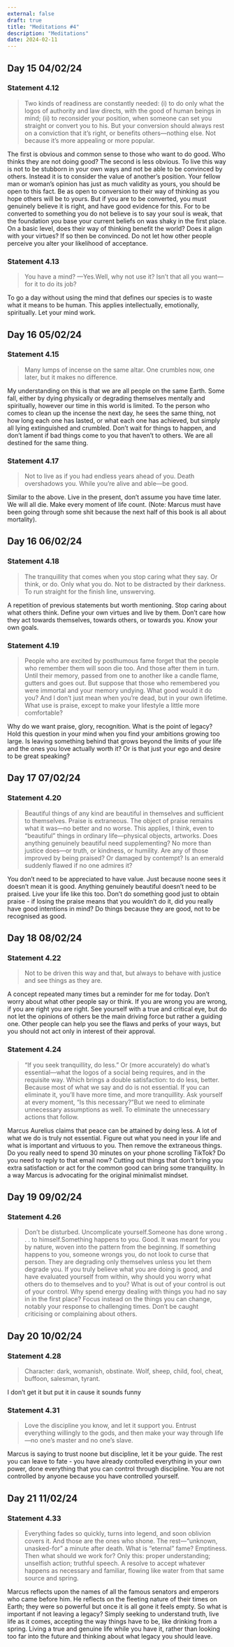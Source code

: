 ```yaml
---
external: false
draft: true
title: "Meditations #4"
description: "Meditations"
date: 2024-02-11
---
```


## Day 15 04/02/24

### Statement 4.12

> Two kinds of readiness are constantly needed: (i) to do only what the logos of authority and law directs, with the good of human beings in mind; (ii) to reconsider your position, when someone can set you straight or convert you to his. But your conversion should always rest on a conviction that it’s right, or benefits others—nothing else. Not because it’s more appealing or more popular. 

The first is obvious and common sense to those who want to do good. Who thinks they are not doing good? The second is less obvious. To live this way is not to be stubborn in your own ways and not be able to be convinced by others. Instead it is to consider the value of another’s position. Your fellow man or woman’s opinion has just as much validity as yours, you should be open to this fact. Be as open to conversion to their way of thinking as you hope others will be to yours. But if you are to be converted, you must genuinely believe it is right, and have good evidence for this. For to be converted to something you do not believe is to say your soul is weak, that the foundation you base your current beliefs on was shaky in the first place. On a basic level, does their way of thinking benefit the world? Does it align with your virtues? If so then be convinced. Do not let how other people perceive you alter your likelihood of acceptance. 

### Statement 4.13

> You have a mind? 
—Yes.Well, why not use it? Isn’t that all you want—for it to do its job? 

To go a day without using the mind that defines our species is to waste what it means to be human. This applies intellectually, emotionally, spiritually. Let your mind work.

## Day 16 05/02/24

### Statement 4.15 

> Many lumps of incense on the same altar. One crumbles now, one later, but it makes no difference. 

My understanding on this is that we are all people on the same Earth. Some fall, either by dying physically or degrading themselves mentally and spiritually, however our time in this world is limited. To the person who comes to clean up the incense the next day, he sees the same thing, not how long each one has lasted, or what each one has achieved, but simply all lying extinguished and crumbled. Don’t wait for things to happen, and don’t lament if bad things come to you that haven’t to others. We are all destined for the same thing.

### Statement 4.17

> Not to live as if you had endless years ahead of you. Death overshadows you. While you’re alive and able—be good. 

Similar to the above. Live in the present, don’t assume you have time later. We will all die. Make every moment of life count. (Note: Marcus must have been going through some shit because the next half of this book is all about mortality).

## Day 16 06/02/24

### Statement 4.18
> The tranquillity that comes when you stop caring what they say. Or think, or do. Only what you do. Not to be distracted by their darkness. To run straight for the finish line, unswerving. 

A repetition of previous statements but worth mentioning. Stop caring about what others think. Define your own virtues and live by them. Don’t care how they act towards themselves, towards others, or towards you. Know your own goals.

### Statement 4.19
>People who are excited by posthumous fame forget that the people who remember them will soon die too. And those after them in turn. Until their memory, passed from one to another like a candle flame, gutters and goes out. 
But suppose that those who remembered you were immortal and your memory undying. What good would it do you? And I don’t just mean when you’re dead, but in your own lifetime. What use is praise, except to make your lifestyle a little more comfortable? 

Why do we want praise, glory, recognition. What is the point of legacy? Hold this question in your mind when you find your ambitions growing too large. Is leaving something behind that grows beyond the limits of your life and the ones you love actually worth it? Or is that just your ego and desire to be great speaking?

## Day 17 07/02/24

### Statement 4.20
>Beautiful things of any kind are beautiful in themselves and sufficient to themselves. Praise is extraneous. The object of praise remains what it was—no better and no worse. This applies, I think, even to “beautiful” things in ordinary life—physical objects, artworks. Does anything genuinely beautiful need supplementing? No more than justice does—or truth, or kindness, or humility. Are any of those improved by being praised? Or damaged by contempt? Is an emerald suddenly flawed if no one admires it? 

You don’t need to be appreciated to have value. Just because noone sees it doesn’t mean it is good. Anything genuinely beautiful doesn’t need to be praised. Live your life like this too. Don’t do something good just to obtain praise - if losing the praise means that you wouldn’t do it, did you really have good intentions in mind? Do things because they are good, not to be recognised as good.

## Day 18 08/02/24

### Statement 4.22

>Not to be driven this way and that, but always to behave with justice and see things as they are. 

A concept repeated many times but a reminder for me for today. Don’t worry about what other people say or think. If you are wrong you are wrong, if you are right you are right. See yourself with a true and critical eye, but do not let the opinions of others be the main driving force but rather a guiding one. Other people can help you see the flaws and perks of your ways, but you should not act only in interest of their approval.

### Statement 4.24
>“If you seek tranquillity, do less.” Or (more accurately) do what’s essential—what the logos of a social being requires, and in the requisite way. Which brings a double satisfaction: to do less, better. 
Because most of what we say and do is not essential. If you can eliminate it, you’ll have more time, and more tranquillity. Ask yourself at 
every moment, “Is this necessary?”But we need to eliminate unnecessary assumptions as well. To eliminate 
the unnecessary actions that follow. 

Marcus Aurelius claims that peace can be attained by doing less. A lot of what we do is truly not essential. Figure out what you need in your life and what is important and virtuous to you. Then remove the extraneous things. Do you really need to spend 30 minutes on your phone scrolling TikTok? Do you need to reply to that email now? Cutting out things that don’t bring you extra satisfaction or act for the common good can bring some tranquility. In a way Marcus is advocating for the original minimalist mindset. 

## Day 19 09/02/24

### Statement 4.26
>Don’t be disturbed. Uncomplicate yourself.Someone has done wrong . . . to himself.Something happens to you. Good. It was meant for you by nature, 
woven into the pattern from the beginning.
If something happens to you, someone wrongs you, do not look to curse that person. They are degrading only themselves unless you let them degrade you. If you truly believe what you are doing is good, and have evaluated yourself from within, why should you worry what others do to themselves and to you? What is out of your control is out of your control. Why spend energy dealing with things you had no say in in the first place? Focus instead on the things you can change, notably your response to challenging times. Don’t be caught criticising or complaining about others.



## Day 20 10/02/24

### Statement 4.28
>Character: dark, womanish, obstinate. Wolf, sheep, child, fool, cheat, buffoon, salesman, tyrant. 

I don’t get it but put it in cause it sounds funny

### Statement 4.31
>Love the discipline you know, and let it support you. Entrust everything willingly to the gods, and then make your way through life—no one’s master and no one’s slave. 

Marcus is saying to trust noone but discipline, let it be your guide. The rest you can leave to fate - you have already controlled everything in your own power, done everything that you can control through discipline. You are not controlled by anyone because you have controlled yourself.

## Day 21 11/02/24

### Statement 4.33

>Everything fades so quickly, turns into legend, and soon oblivion covers it. 
And those are the ones who shone. The rest—“unknown, unasked-for” a minute after death. What is “eternal” fame? Emptiness. 
Then what should we work for? 
Only this: proper understanding; unselfish action; truthful speech. A resolve to accept whatever happens as necessary and familiar, flowing like water from that same source and spring. 

Marcus reflects upon the names of all the famous senators and emperors who came before him. He reflects on the fleeting nature of their times on Earth; they were so powerful but once it is all gone it feels empty. So what is important if not leaving a legacy? Simply seeking to understand truth, live life as it comes, accepting the way things have to be, like drinking from a spring. Living a true and genuine life while you have it, rather than looking too far into the future and thinking about what legacy you should leave.
